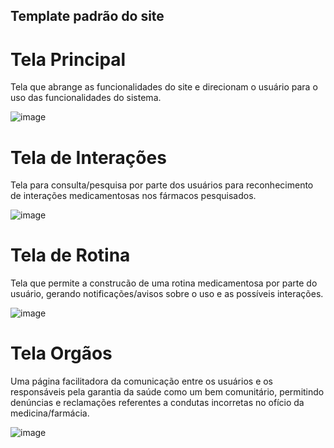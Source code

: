 ## Template padrão do site

# Tela Principal
Tela que abrange as funcionalidades do site e direcionam o usuário para o uso das funcionalidades do sistema. 

![image](https://github.com/ICEI-PUC-Minas-PMV-ADS/pmv-ads-2023-1-e1-proj-web-t15-e1-proj-web-t15-time5-easymed/assets/111026383/8bdb74a7-ffd4-4a4d-aeae-79b396f19127)

# Tela de Interações
Tela para consulta/pesquisa por parte dos usuários para reconhecimento de interações medicamentosas nos fármacos pesquisados.

![image](https://github.com/ICEI-PUC-Minas-PMV-ADS/pmv-ads-2023-1-e1-proj-web-t15-e1-proj-web-t15-time5-easymed/assets/111026383/582feee7-2ff7-4234-a2a0-5b23ff81f490)

# Tela de Rotina
Tela que permite a construcão de uma rotina medicamentosa por parte do usuário, gerando notificações/avisos sobre o uso e as possíveis interações.

![image](https://github.com/ICEI-PUC-Minas-PMV-ADS/pmv-ads-2023-1-e1-proj-web-t15-e1-proj-web-t15-time5-easymed/assets/111026383/6f422b87-b073-4a80-89aa-fa6b94645761)

# Tela Orgãos
Uma página facilitadora da comunicação entre os usuários e os responsáveis pela garantia da saúde como um bem comunitário, permitindo denúncias e reclamações referentes a condutas incorretas no ofício da medicina/farmácia.

![image](https://github.com/ICEI-PUC-Minas-PMV-ADS/pmv-ads-2023-1-e1-proj-web-t15-e1-proj-web-t15-time5-easymed/assets/111026383/d6ae7089-2f0d-4fb3-aa0e-de41ff89f80c)

